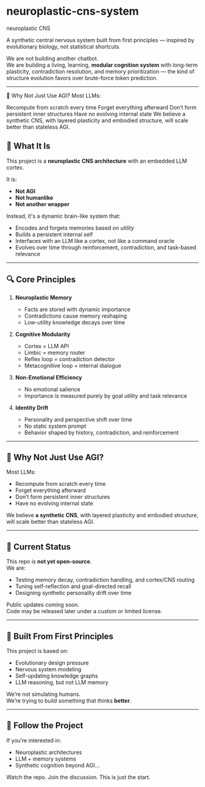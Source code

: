 # neuroplastic-cns-system
neuroplastic CNS

A synthetic central nervous system built from first principles — inspired by evolutionary biology, not statistical shortcuts.

We are not building another chatbot.  
We are building a living, learning, **modular cognition system** with long-term plasticity, contradiction resolution, and memory prioritization — the kind of structure evolution favors over brute-force token prediction.

---

🤖 Why Not Just Use AGI?
Most LLMs:

Recompute from scratch every time
Forget everything afterward
Don’t form persistent inner structures
Have no evolving internal state
We believe a synthetic CNS, with layered plasticity and embodied structure, will scale better than stateless AGI.

## 🧠 What It Is

This project is a **neuroplastic CNS architecture** with an embedded LLM cortex.

It is:
- **Not AGI**
- **Not humanlike**
- **Not another wrapper**

Instead, it's a dynamic brain-like system that:
- Encodes and forgets memories based on *utility*
- Builds a persistent internal self
- Interfaces with an LLM like a cortex, not like a command oracle
- Evolves over time through reinforcement, contradiction, and task-based relevance

---

## 🔍 Core Principles

1. **Neuroplastic Memory**
   - Facts are stored with dynamic importance
   - Contradictions cause memory reshaping
   - Low-utility knowledge decays over time

2. **Cognitive Modularity**
   - Cortex = LLM API
   - Limbic = memory router
   - Reflex loop = contradiction detector
   - Metacognitive loop = internal dialogue

3. **Non-Emotional Efficiency**
   - No emotional salience
   - Importance is measured purely by goal utility and task relevance

4. **Identity Drift**
   - Personality and perspective shift over time
   - No static system prompt
   - Behavior shaped by history, contradiction, and reinforcement

---

## 🤖 Why Not Just Use AGI?

Most LLMs:
- Recompute from scratch every time
- Forget everything afterward
- Don’t form persistent inner structures
- Have no evolving internal state

We believe **a synthetic CNS**, with layered plasticity and embodied structure, will scale better than stateless AGI.

---

## 🚧 Current Status

This repo is **not yet open-source**.  
We are:
- Testing memory decay, contradiction handling, and cortex/CNS routing
- Tuning self-reflection and goal-directed recall
- Designing synthetic personality drift over time

Public updates coming soon.  
Code may be released later under a custom or limited license.

---

## 🧬 Built From First Principles

This project is based on:
- Evolutionary design pressure
- Nervous system modeling
- Self-updating knowledge graphs
- LLM reasoning, but not LLM memory

We’re not simulating humans.  
We’re trying to build something that thinks **better**.

---

## 👀 Follow the Project

If you’re interested in:
- Neuroplastic architectures
- LLM + memory systems
- Synthetic cognition beyond AGI...

Watch the repo. Join the discussion. This is just the start.


